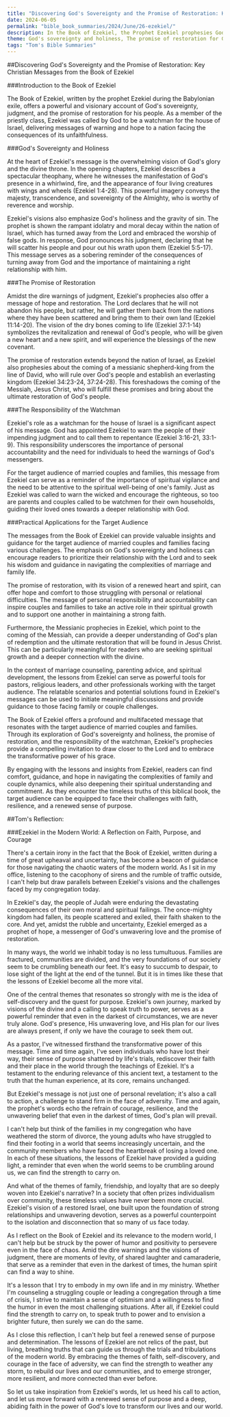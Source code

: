 ```yaml
---
title: "Discovering God's Sovereignty and the Promise of Restoration: Key Christian Messages from the Book of Ezekiel"
date: 2024-06-05
permalink: "bible_book_summaries/2024/June/26-ezekiel/"
description: In the Book of Ezekiel, the Prophet Ezekiel prophesies God’s judgment on Judah and the nations, but also His restoration of Israel in a new temple and a new land.
theme: God's sovereignty and holiness, The promise of restoration for God's people, The responsibility of the watchman (prophet) to warn and guide the people, The significance of the Messianic prophecies and their fulfillment in Jesus Christ, The practical applications of Ezekiel's messages for married couples and families
tags: "Tom's Bible Summaries"
---
```


##Discovering God's Sovereignty and the Promise of Restoration: Key Christian Messages from the Book of Ezekiel

###Introduction to the Book of Ezekiel

The Book of Ezekiel, written by the prophet Ezekiel during the Babylonian exile, offers a powerful and visionary account of God's sovereignty, judgment, and the promise of restoration for his people. As a member of the priestly class, Ezekiel was called by God to be a watchman for the house of Israel, delivering messages of warning and hope to a nation facing the consequences of its unfaithfulness.

###God's Sovereignty and Holiness

At the heart of Ezekiel's message is the overwhelming vision of God's glory and the divine throne. In the opening chapters, Ezekiel describes a spectacular theophany, where he witnesses the manifestation of God's presence in a whirlwind, fire, and the appearance of four living creatures with wings and wheels (Ezekiel 1:4-28). This powerful imagery conveys the majesty, transcendence, and sovereignty of the Almighty, who is worthy of reverence and worship.

Ezekiel's visions also emphasize God's holiness and the gravity of sin. The prophet is shown the rampant idolatry and moral decay within the nation of Israel, which has turned away from the Lord and embraced the worship of false gods. In response, God pronounces his judgment, declaring that he will scatter his people and pour out his wrath upon them (Ezekiel 5:5-17). This message serves as a sobering reminder of the consequences of turning away from God and the importance of maintaining a right relationship with him.

###The Promise of Restoration

Amidst the dire warnings of judgment, Ezekiel's prophecies also offer a message of hope and restoration. The Lord declares that he will not abandon his people, but rather, he will gather them back from the nations where they have been scattered and bring them to their own land (Ezekiel 11:14-20). The vision of the dry bones coming to life (Ezekiel 37:1-14) symbolizes the revitalization and renewal of God's people, who will be given a new heart and a new spirit, and will experience the blessings of the new covenant.

The promise of restoration extends beyond the nation of Israel, as Ezekiel also prophesies about the coming of a messianic shepherd-king from the line of David, who will rule over God's people and establish an everlasting kingdom (Ezekiel 34:23-24, 37:24-28). This foreshadows the coming of the Messiah, Jesus Christ, who will fulfill these promises and bring about the ultimate restoration of God's people.

###The Responsibility of the Watchman

Ezekiel's role as a watchman for the house of Israel is a significant aspect of his message. God has appointed Ezekiel to warn the people of their impending judgment and to call them to repentance (Ezekiel 3:16-21, 33:1-9). This responsibility underscores the importance of personal accountability and the need for individuals to heed the warnings of God's messengers.

For the target audience of married couples and families, this message from Ezekiel can serve as a reminder of the importance of spiritual vigilance and the need to be attentive to the spiritual well-being of one's family. Just as Ezekiel was called to warn the wicked and encourage the righteous, so too are parents and couples called to be watchmen for their own households, guiding their loved ones towards a deeper relationship with God.

###Practical Applications for the Target Audience

The messages from the Book of Ezekiel can provide valuable insights and guidance for the target audience of married couples and families facing various challenges. The emphasis on God's sovereignty and holiness can encourage readers to prioritize their relationship with the Lord and to seek his wisdom and guidance in navigating the complexities of marriage and family life.

The promise of restoration, with its vision of a renewed heart and spirit, can offer hope and comfort to those struggling with personal or relational difficulties. The message of personal responsibility and accountability can inspire couples and families to take an active role in their spiritual growth and to support one another in maintaining a strong faith.

Furthermore, the Messianic prophecies in Ezekiel, which point to the coming of the Messiah, can provide a deeper understanding of God's plan of redemption and the ultimate restoration that will be found in Jesus Christ. This can be particularly meaningful for readers who are seeking spiritual growth and a deeper connection with the divine.

In the context of marriage counseling, parenting advice, and spiritual development, the lessons from Ezekiel can serve as powerful tools for pastors, religious leaders, and other professionals working with the target audience. The relatable scenarios and potential solutions found in Ezekiel's messages can be used to initiate meaningful discussions and provide guidance to those facing family or couple challenges.

The Book of Ezekiel offers a profound and multifaceted message that resonates with the target audience of married couples and families. Through its exploration of God's sovereignty and holiness, the promise of restoration, and the responsibility of the watchman, Ezekiel's prophecies provide a compelling invitation to draw closer to the Lord and to embrace the transformative power of his grace.

By engaging with the lessons and insights from Ezekiel, readers can find comfort, guidance, and hope in navigating the complexities of family and couple dynamics, while also deepening their spiritual understanding and commitment. As they encounter the timeless truths of this biblical book, the target audience can be equipped to face their challenges with faith, resilience, and a renewed sense of purpose.

##Tom's Reflection: 

###Ezekiel in the Modern World: A Reflection on Faith, Purpose, and Courage

There's a certain irony in the fact that the Book of Ezekiel, written during a time of great upheaval and uncertainty, has become a beacon of guidance for those navigating the chaotic waters of the modern world. As I sit in my office, listening to the cacophony of sirens and the rumble of traffic outside, I can't help but draw parallels between Ezekiel's visions and the challenges faced by my congregation today.

In Ezekiel's day, the people of Judah were enduring the devastating consequences of their own moral and spiritual failings. The once-mighty kingdom had fallen, its people scattered and exiled, their faith shaken to the core. And yet, amidst the rubble and uncertainty, Ezekiel emerged as a prophet of hope, a messenger of God's unwavering love and the promise of restoration.

In many ways, the world we inhabit today is no less tumultuous. Families are fractured, communities are divided, and the very foundations of our society seem to be crumbling beneath our feet. It's easy to succumb to despair, to lose sight of the light at the end of the tunnel. But it is in times like these that the lessons of Ezekiel become all the more vital.

One of the central themes that resonates so strongly with me is the idea of self-discovery and the quest for purpose. Ezekiel's own journey, marked by visions of the divine and a calling to speak truth to power, serves as a powerful reminder that even in the darkest of circumstances, we are never truly alone. God's presence, His unwavering love, and His plan for our lives are always present, if only we have the courage to seek them out.

As a pastor, I've witnessed firsthand the transformative power of this message. Time and time again, I've seen individuals who have lost their way, their sense of purpose shattered by life's trials, rediscover their faith and their place in the world through the teachings of Ezekiel. It's a testament to the enduring relevance of this ancient text, a testament to the truth that the human experience, at its core, remains unchanged.

But Ezekiel's message is not just one of personal revelation; it's also a call to action, a challenge to stand firm in the face of adversity. Time and again, the prophet's words echo the refrain of courage, resilience, and the unwavering belief that even in the darkest of times, God's plan will prevail.

I can't help but think of the families in my congregation who have weathered the storm of divorce, the young adults who have struggled to find their footing in a world that seems increasingly uncertain, and the community members who have faced the heartbreak of losing a loved one. In each of these situations, the lessons of Ezekiel have provided a guiding light, a reminder that even when the world seems to be crumbling around us, we can find the strength to carry on.

And what of the themes of family, friendship, and loyalty that are so deeply woven into Ezekiel's narrative? In a society that often prizes individualism over community, these timeless values have never been more crucial. Ezekiel's vision of a restored Israel, one built upon the foundation of strong relationships and unwavering devotion, serves as a powerful counterpoint to the isolation and disconnection that so many of us face today.

As I reflect on the Book of Ezekiel and its relevance to the modern world, I can't help but be struck by the power of humor and positivity to persevere even in the face of chaos. Amid the dire warnings and the visions of judgment, there are moments of levity, of shared laughter and camaraderie, that serve as a reminder that even in the darkest of times, the human spirit can find a way to shine.

It's a lesson that I try to embody in my own life and in my ministry. Whether I'm counseling a struggling couple or leading a congregation through a time of crisis, I strive to maintain a sense of optimism and a willingness to find the humor in even the most challenging situations. After all, if Ezekiel could find the strength to carry on, to speak truth to power and to envision a brighter future, then surely we can do the same.

As I close this reflection, I can't help but feel a renewed sense of purpose and determination. The lessons of Ezekiel are not relics of the past, but living, breathing truths that can guide us through the trials and tribulations of the modern world. By embracing the themes of faith, self-discovery, and courage in the face of adversity, we can find the strength to weather any storm, to rebuild our lives and our communities, and to emerge stronger, more resilient, and more connected than ever before.

So let us take inspiration from Ezekiel's words, let us heed his call to action, and let us move forward with a renewed sense of purpose and a deep, abiding faith in the power of God's love to transform our lives and our world.


